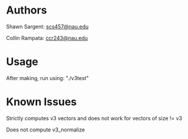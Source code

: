 # Authors

Shawn Sargent: scs457@nau.edu

Collin Rampata: ccr243@nau.edu

# Usage

After making, run using: "./v3test"

# Known Issues

Strictly computes v3 vectors and does not work for vectors of size != v3

Does not compute v3_normalize
